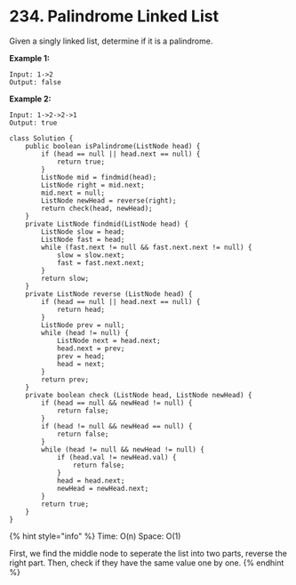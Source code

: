 # 234. Palindrome Linked List

Given a singly linked list, determine if it is a palindrome.

**Example 1:**

```text
Input: 1->2
Output: false
```

**Example 2:**

```text
Input: 1->2->2->1
Output: true
```

```text
class Solution {
    public boolean isPalindrome(ListNode head) {
        if (head == null || head.next == null) {
            return true;
        }
        ListNode mid = findmid(head);
        ListNode right = mid.next;
        mid.next = null;
        ListNode newHead = reverse(right);
        return check(head, newHead);
    }
    private ListNode findmid(ListNode head) {
        ListNode slow = head;
        ListNode fast = head;
        while (fast.next != null && fast.next.next != null) {
            slow = slow.next;
            fast = fast.next.next;
        }
        return slow;
    }
    private ListNode reverse (ListNode head) {
        if (head == null || head.next == null) {
            return head;
        }
        ListNode prev = null;
        while (head != null) {
            ListNode next = head.next;
            head.next = prev;
            prev = head;
            head = next;
        }
        return prev;
    }
    private boolean check (ListNode head, ListNode newHead) {
        if (head == null && newHead != null) {
            return false;
        }
        if (head != null && newHead == null) {
            return false;
        }
        while (head != null && newHead != null) {
            if (head.val != newHead.val) {
                return false;
            }
            head = head.next;
            newHead = newHead.next;
        }
        return true;
    }
}
```

{% hint style="info" %}
Time: O\(n\)    Space: O\(1\)

First, we find the middle node to seperate the list into two parts, reverse the right part. Then, check if they have the same value one by one.
{% endhint %}



